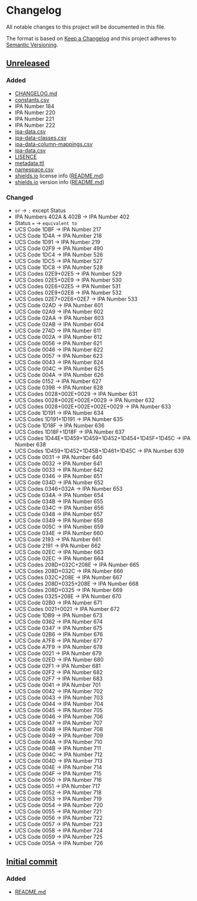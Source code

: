 # Changelog
All notable changes to this project will be documented in this file.

The format is based on [Keep a Changelog](http://keepachangelog.com/) and this project adheres to [Semantic Versioning](http://semver.org/).

## [Unreleased]
### Added
* [CHANGELOG.md]
* [constants.csv]
* IPA Number 184
* IPA Number 220
* IPA Number 221
* IPA Number 222
* [ipa-data.csv]
* [ipa-data-classes.csv]
* [ipa-data-column-mappings.csv]
* [ipa-data.csv]
* [LISENCE]
* [metadata.ttl]
* [namespace.csv]
* [shields.io] license info ([README.md])
* [shields.io] version info ([README.md])

### Changed
* `or` → `;` except Status
* IPA Numbers 402A & 402B → IPA Number 402
* Status `=` → `equivalent to`
* UCS Code 1DBF → IPA Number 217
* UCS Code 1D4A → IPA Number 218
* UCS Code 1D91 → IPA Number 219
* UCS Code 02F9 → IPA Number 490
* UCS Code 1DC4 → IPA Number 526
* UCS Code 1DC5 → IPA Number 527
* UCS Code 1DC8 → IPA Number 528
* UCS Codes 02E9+02E5 → IPA Number 529
* UCS Codes 02E5+02E9 → IPA Number 530
* UCS Codes 02E6+02E5 → IPA Number 531
* UCS Codes 02E9+02E8 → IPA Number 532
* UCS Codes 02E7+02E6+02E7 → IPA Number 533
* UCS Code 02AD → IPA Number 601
* UCS Code 02A9 → IPA Number 602
* UCS Code 02AA → IPA Number 603
* UCS Code 02AB → IPA Number 604
* UCS Code 274D → IPA Number 611
* UCS Code 002A → IPA Number 612
* UCS Code 0056 → IPA Number 621
* UCS Code 0046 → IPA Number 622
* UCS Code 0057 → IPA Number 623
* UCS Code 0043 → IPA Number 624
* UCS Code 004C → IPA Number 625
* UCS Code 004A → IPA Number 626
* UCS Code 0152 → IPA Number 627
* UCS Code 0398 → IPA Number 628
* UCS Codes 0028+002E+0029 → IPA Number 631
* UCS Codes 0028+002E+002E+0029 → IPA Number 632
* UCS Codes 0028+002E+002E+002E+0029 → IPA Number 633
* UCS Code 1D191 → IPA Number 634
* UCS Codes 1D191+1D191 → IPA Number 635
* UCS Code 1D18F → IPA Number 636
* UCS Codes 1D18F+1D18F → IPA Number 637
* UCS Codes 1D44E+1D459+1D459+1D452+1D454+1D45F+1D45C → IPA Number 638
* UCS Codes 1D459+1D452+1D45B+1D461+1D45C → IPA Number 639
* UCS Code 0031 → IPA Number 640
* UCS Code 0032 → IPA Number 641
* UCS Code 0033 → IPA Number 642
* UCS Code 0346 → IPA Number 651
* UCS Code 034D → IPA Number 652
* UCS Codes 0346+032A → IPA Number 653
* UCS Code 034A → IPA Number 654
* UCS Code 034B → IPA Number 655
* UCS Code 034C → IPA Number 656
* UCS Code 0348 → IPA Number 657
* UCS Code 0349 → IPA Number 658
* UCS Code 005C → IPA Number 659
* UCS Code 034E → IPA Number 660
* UCS Code 2193 → IPA Number 661
* UCS Code 2191 → IPA Number 662
* UCS Code 02EC → IPA Number 663
* UCS Code 02EC → IPA Number 664
* UCS Codes 208D+032C+208E → IPA Number 665
* UCS Codes 208D+032C → IPA Number 666
* UCS Codes 032C+208E → IPA Number 667
* UCS Codes 208D+0325+208E → IPA Number 668
* UCS Codes 208D+0325 → IPA Number 669
* UCS Codes 0325+208E → IPA Number 670
* UCS Code 02B0 → IPA Number 671
* UCS Codes 0021+0021 → IPA Number 672
* UCS Code 1DB9 → IPA Number 673
* UCS Code 0362 → IPA Number 674
* UCS Code 0347 → IPA Number 675
* UCS Code 02B6 → IPA Number 676
* UCS Code A7F8 → IPA Number 677
* UCS Code A7F9 → IPA Number 678
* UCS Code 0021 → IPA Number 679
* UCS Code 02ED → IPA Number 680
* UCS Code 02F1 → IPA Number 681
* UCS Code 02F2 → IPA Number 682
* UCS Code 02F7 → IPA Number 683
* UCS Code 0041 → IPA Number 701
* UCS Code 0042 → IPA Number 702
* UCS Code 0043 → IPA Number 703
* UCS Code 0044 → IPA Number 704
* UCS Code 0045 → IPA Number 705
* UCS Code 0046 → IPA Number 706
* UCS Code 0047 → IPA Number 707
* UCS Code 0048 → IPA Number 708
* UCS Code 0049 → IPA Number 709
* UCS Code 004A → IPA Number 710
* UCS Code 004B → IPA Number 711
* UCS Code 004C → IPA Number 712
* UCS Code 004D → IPA Number 713
* UCS Code 004E → IPA Number 714
* UCS Code 004F → IPA Number 715
* UCS Code 0050 → IPA Number 716
* UCS Code 0051 → IPA Number 717
* UCS Code 0052 → IPA Number 718
* UCS Code 0053 → IPA Number 719
* UCS Code 0054 → IPA Number 720
* UCS Code 0055 → IPA Number 721
* UCS Code 0056 → IPA Number 722
* UCS Code 0057 → IPA Number 723
* UCS Code 0058 → IPA Number 724
* UCS Code 0059 → IPA Number 725
* UCS Code 005A → IPA Number 726

## [Initial commit]
### Added
* [README.md]

[Unreleased]: https://github.com/AdamSteffanick/ipa-data/compare/1505ef6...HEAD
[Initial commit]: https://github.com/AdamSteffanick/ipa-data/commit/1505ef615f18944fcd011790baaf9f911b9f7c9e
[CHANGELOG.md]: ./CHANGELOG.md
[LISENCE]: https://github.com/AdamSteffanick/ipa-data/blob/master/LICENSE
[README.md]: ./README.md

[ipa-data.csv]: ./datasets/ipa-data.csv

[constants.csv]: ./guid-o-matic/ipa-data/constants.csv
[ipa-data-classes.csv]: ./guid-o-matic/ipa-data/ipa-data-classes.csv
[ipa-data-column-mappings.csv]: ./guid-o-matic/ipa-data/ipa-data-column-mappings.csv
[metadata.ttl]: ./guid-o-matic/ipa-data/metadata.ttl
[namespace.csv]: ./guid-o-matic/ipa-data/namespace.csv

[shields.io]: http://shields.io/